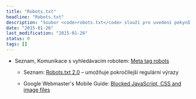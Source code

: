 ```yaml
---
title: "Robots.txt"
headline: "Robots.txt"
description: "Soubor <code>robots.txt</code> slouží pro uvedení pokynů pro roboty vyhledávačů."
date: "2015-01-26"
last_modification: "2015-01-26"
status: 0
tags: []
---
```


- Seznam, Komunikace s vyhledávacím robotem: [Meta tag robots](http://napoveda.seznam.cz/cz/meta-tag-robots/)

  - Seznam: [Robots.txt 2.0](https://napoveda.seznam.cz/cz/fulltext-hledani-v-internetu/robots-txt/robots-txt-verze-2/) – umožňuje pokročilejší regulární výrazy

  - Google Webmaster's Mobile Guide: [Blocked JavaScript, CSS and image files](https://developers.google.com/webmasters/mobile-sites/mobile-seo/common-mistakes/blocked-resources)